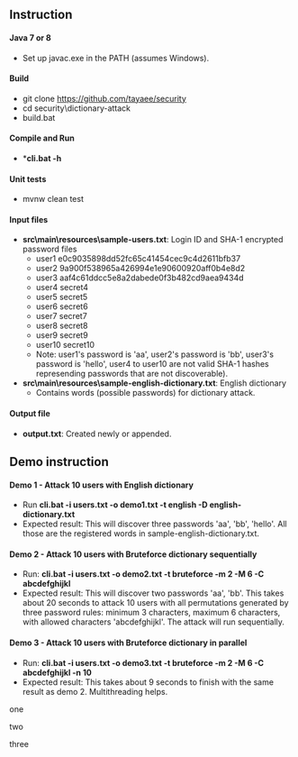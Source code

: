 ## Instruction
#### Java 7 or 8
- Set up javac.exe in the PATH (assumes Windows).
#### Build
- git clone https://github.com/tayaee/security
- cd security\dictionary-attack
- build.bat
#### Compile and Run
- ***cli.bat -h**
#### Unit tests
- mvnw clean test
#### Input files
- **src\main\resources\sample-users.txt**: Login ID and SHA-1 encrypted password files
  - user1 e0c9035898dd52fc65c41454cec9c4d2611bfb37
  - user2 9a900f538965a426994e1e90600920aff0b4e8d2
  - user3 aaf4c61ddcc5e8a2dabede0f3b482cd9aea9434d
  - user4 secret4
  - user5 secret5
  - user6 secret6
  - user7 secret7
  - user8 secret8
  - user9 secret9
  - user10 secret10
  - Note: user1's password is 'aa', user2's password is 'bb', user3's password is 'hello', user4 to user10 are not valid SHA-1 hashes represending passwords that are not discoverable).
- **src\main\resources\sample-english-dictionary.txt**: English dictionary  
  - Contains words (possible passwords) for dictionary attack.
#### Output file
- **output.txt**: Created newly or appended.
## Demo instruction
#### Demo 1 - Attack 10 users with English dictionary
- Run **cli.bat -i users.txt -o demo1.txt -t english -D english-dictionary.txt**
- Expected result: This will discover three passwords 'aa', 'bb', 'hello'. All those are the registered words in sample-english-dictionary.txt.
#### Demo 2 - Attack 10 users with Bruteforce dictionary sequentially
- Run: **cli.bat -i users.txt -o demo2.txt -t bruteforce -m 2 -M 6 -C abcdefghijkl**
- Expected result: This will discover two passwords 'aa', 'bb'. This takes about 20 seconds to attack 10 users with all permutations generated by three password rules: minimum 3 characters, maximum 6 characters, with allowed characters 'abcdefghijkl'. The attack will run sequentially.
#### Demo 3 - Attack 10 users with Bruteforce dictionary in parallel
- Run: **cli.bat -i users.txt -o demo3.txt -t bruteforce -m 2 -M 6 -C abcdefghijkl -n 10**
- Expected result: This takes about 9 seconds to finish with the same result as demo 2. Multithreading helps.

one

two

three
